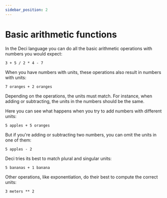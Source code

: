 ```yaml
---
sidebar_position: 2
---
```


# Basic arithmetic functions

In the Deci language you can do all the basic arithmetic operations with numbers you would expect:

```deci live
3 + 5 / 2 * 4 - 7
```

When you have numbers with units, these operations also result in numbers with units:

```deci live
7 oranges + 2 oranges
```

Depending on the operations, the units must match. For instance, when adding or subtracting, the units in the numbers should be the same.

Here you can see what happens when you try to add numbers with different units:

```deci live
5 apples + 5 oranges
```

But if you're adding or subtracting two numbers, you can omit the units in one of them:

```deci live
5 apples - 2
```

Deci tries its best to match plural and singular units:

```deci live
5 bananas + 1 banana
```

Other operations, like exponentiation, do their best to compute the correct units:

```deci live
3 meters ** 2
```
